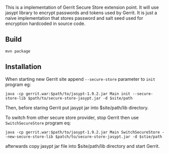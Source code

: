 This is a implementation of Gerrit Secure Store extension point. It will use jasypt library to encrypt passwords and tokens used by Gerrit. It is just a naive implementation that stores password and salt seed used for encryption hardcoded in source code.

## Build

```
mvn package
```

## Installation

When starting new Gerrit site append `--secure-store` parameter to `init` program eg:
```
java -cp gerrit.war:$path/to/jasypt-1.9.2.jar Main init --secure-store-lib $path/to/secure-store-jasypt.jar -d $site/path
```
Then, before staring Gerrit put jasypt jar into $site/path/lib directory.

To switch from other secure store provider, stop Gerrit then use `SwitchSecureStore` program eq:
```
java -cp gerrit.war:$path/to/jasypt-1.9.2.jar Main SwitchSecureStore --new-secure-store-lib $patch/to/secure-store-jasypt.jar -d $stie/path
```
afterwards copy jasypt jar file into $site/path/lib directory and start Gerrit.